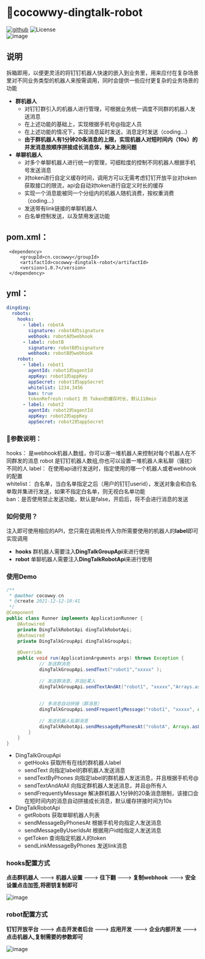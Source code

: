 # :robot:cocowwy-dingtalk-robot
<a href="https://github.com/Cocowwy/dingtalk-robot"><img src="https://badgen.net/badge/⭐/GitHub/blue" alt="github"></a>
![License](https://img.shields.io/badge/license-Apache--2.0-green.svg)   
![image](https://user-images.githubusercontent.com/63331147/153790868-79936b70-7008-484b-a749-dac3f304d257.png)
## 说明  
拆箱即用，以便更灵活的将钉钉机器人快速的嵌入到业务里，用来应付在复杂场景里对不同业务类型的机器人来按需调用，同时会提供一些应付更复杂的业务场景的功能  
- **群机器人**
  - 对钉钉群引入的机器人进行管理，可根据业务统一调度不同群的机器人发送消息
  - 在上述功能的基础上，实现根据手机号@指定人员
  - 在上述功能的情况下，实现消息延时发送，消息定时发送（coding...）
  - **由于群机器人有1分钟20条消息的上限，实现机器人对短时间内（10s）的并发消息按顺序拼接成长消息体，解决上限问题**
- **单聊机器人**
  - 对多个单聊机器人进行统一的管理，可细粒度的控制不同机器人根据手机号发送消息
  - 对token进行自定义缓存时间，调用方可以无需考虑钉钉开放平台对token获取接口的限流，api会自动对token进行自定义时长的缓存
  - 实现一个消息能被同一个分组内的机器人随机消费，按权重消费（coding...）
  - 发送带有link链接的单聊机器人
  - 白名单控制发送，以及禁用发送功能

## pom.xml：
```
 <dependency>
     <groupId>cn.cocowwy</groupId>
     <artifactId>cocowwy-dingtalk-robot</artifactId>
     <version>1.0.7</version>
 </dependency>
```

## yml：
```yml
dingding:
  robots:
    hooks:
      - label: robotA
        signature: robotA的signature
        webhook: robotA的webhook
      - label: robotB
        signature: robotB的signature
        webhook: robotB的webhook
    robot:
      - label: robot1
        agentId: robot1的agentId
        appKey: robot1的appKey
        appSecret: robot1的appSecret
        whitelist: 1234,3456
        ban: true
        tokenRefresh:robot1 的 Token的缓存时长，默认110min
      - label: robot2
        agentId: robot2的agentId
        appKey: robot2的appKey
        appSecret: robot2的appSecret
```

### 🍓参数说明：
hooks： 是webhook机器人数组，你可以塞一堆机器人来控制对每个机器人在不同群发的消息
robot 是钉钉机器人数组,你也可以设置一堆机器人来私聊（骚扰）不同的人
label： 在使用api进行发送时，指定使用的哪一个机器人或者webhook的配置   
whitelist： 白名单，当白名单指定之后（用户的钉钉userid），发送对象会和白名单取并集进行发送，如果不指定白名单，则无视白名单功能       
ban：是否使用禁止发送功能，默认是false，开启后，将不会进行消息的发送   

### 如何使用？
注入即可使用相应的API，您只需在调用处传入你所需要使用的机器人的**label**即可实现调用
- **hooks** 群机器人需要注入**DingTalkGroupApi**来进行使用
- **robot** 单聊机器人需要注入**DingTalkRobotApi**来进行使用

### 使用Demo
```java
/**
 * @author cocowwy.cn
 * @create 2021-12-12-10:41
 */
@Component
public class Runner implements ApplicationRunner {
    @Autowired
    private DingTalkRobotApi dingTalkRobotApi;
    @Autowired
    private DingTalkGroupApi dingTalkGroupApi;
    
    @Override
    public void run(ApplicationArguments args) throws Exception {
            // 发送群消息
            dingTalkGroupApi.sendText("robot1","xxxxx" );
            
            // 发送群消息，并且@某人
            dingTalkGroupApi.sendTextAndAt("robot1", "xxxxx","Arrays.asList("需要@的手机号，不需要则传空数组")");
            
                       
            // 多消息自动拼接（群消息） 
            dingTalkGroupApi.sendFrequentlyMessage("robot1", "xxxxx", Arrays.asList("需要@的手机号，不需要则传空数组"));
    
            // 发送机器人私聊消息
            dingTalkRobotApi.sendMessageByPhonesAt("robotA", Arrays.asList("需要@的手机号，不需要则传空数组"), "xxxxx", "标题");
        }
    }
}
```
- DingTalkGroupApi
   - getHooks 获取所有在线的群机器人label
   - sendText 向指定label的群机器人发送消息
   - sendTextByPhones 向指定label的群机器人发送消息，并且根据手机号@
   - sendTextAndAtAll 向指定群机器人发送消息，并且@所有人
   - sendFrequentlyMessage 解决群机器人1分钟的20条消息限制，该接口会在短时间内的消息自动拼接成长消息，默认缓存拼接时间为10s
- DingTalkRobotApi
   - getRobots 获取单聊机器人列表
   - sendMessageByPhonesAt 根据手机号向指定人发送消息
   - sendMessageByUserIdsAt 根据用户id给指定人发送消息
   - getToken 查询指定机器人的token
   - sendLinkMessageByPhones 发送link消息

### hooks配置方式
**点击群机器人** ---> **机器人设置** ---> **往下翻** ---> **复制webhook** ---> **安全设置点击加签,将密钥复制即可**

![image](https://user-images.githubusercontent.com/63331147/146709451-9e76d821-5012-4853-b433-760a9a26cc58.png)

### robot配置方式
**钉钉开放平台** ---> **点击开发者后台** ---> **应用开发** ---> **企业内部开发** ---> **点击机器人,复制需要的参数即可** 

![image](https://user-images.githubusercontent.com/63331147/146709663-a2db71f5-226d-4332-90b0-ffb67f14f53e.png)

